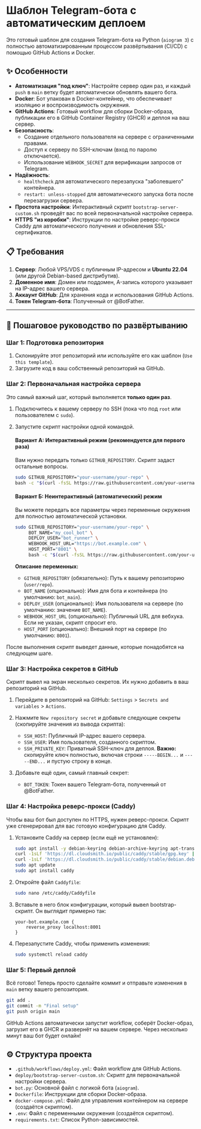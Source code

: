 # Шаблон Telegram-бота с автоматическим деплоем

Это готовый шаблон для создания Telegram-бота на Python (`aiogram 3`) с полностью автоматизированным процессом развёртывания (CI/CD) с помощью GitHub Actions и Docker.

## ✨ Особенности

- **Автоматизация "под ключ"**: Настройте сервер один раз, и каждый `push` в `main` ветку будет автоматически обновлять вашего бота.
- **Docker**: Бот упакован в Docker-контейнер, что обеспечивает изоляцию и воспроизводимость окружения.
- **GitHub Actions**: Готовый workflow для сборки Docker-образа, публикации его в GitHub Container Registry (GHCR) и деплоя на ваш сервер.
- **Безопасность**:
  - Создание отдельного пользователя на сервере с ограниченными правами.
  - Доступ к серверу по SSH-ключам (вход по паролю отключается).
  - Использование `WEBHOOK_SECRET` для верификации запросов от Telegram.
- **Надёжность**:
  - `healthcheck` для автоматического перезапуска "заболевшего" контейнера.
  - `restart: unless-stopped` для автоматического запуска бота после перезагрузки сервера.
- **Простота настройки**: Интерактивный скрипт `bootstrap-server-custom.sh` проведёт вас по всей первоначальной настройке сервера.
- **HTTPS "из коробки"**: Инструкции по настройке реверс-прокси Caddy для автоматического получения и обновления SSL-сертификатов.

## 📋 Требования

1.  **Сервер**: Любой VPS/VDS с публичным IP-адресом и **Ubuntu 22.04** (или другой Debian-based дистрибутив).
2.  **Доменное имя**: Домен или поддомен, A-запись которого указывает на IP-адрес вашего сервера.
3.  **Аккаунт GitHub**: Для хранения кода и использования GitHub Actions.
4.  **Токен Telegram-бота**: Полученный от @BotFather.

---

## 🚀 Пошаговое руководство по развёртыванию

### Шаг 1: Подготовка репозитория

1.  Склонируйте этот репозиторий или используйте его как шаблон (`Use this template`).
2.  Загрузите код в ваш собственный репозиторий на GitHub.

### Шаг 2: Первоначальная настройка сервера

Это самый важный шаг, который выполняется **только один раз**.

1.  Подключитесь к вашему серверу по SSH (пока что под `root` или пользователем с `sudo`).

2.  Запустите скрипт настройки одной командой.

    #### Вариант А: Интерактивный режим (рекомендуется для первого раза)
    Вам нужно передать только `GITHUB_REPOSITORY`. Скрипт задаст остальные вопросы.
    ```bash
    sudo GITHUB_REPOSITORY="your-username/your-repo" \
    bash -c "$(curl -fsSL https://raw.githubusercontent.com/your-username/your-repo/main/deploy/bootstrap-server-custom.sh)"
    ```

    #### Вариант Б: Неинтерактивный (автоматический) режим
    Вы можете передать все параметры через переменные окружения для полностью автоматической установки.
    ```bash
    sudo GITHUB_REPOSITORY="your-username/your-repo" \
         BOT_NAME="my_cool_bot" \
         DEPLOY_USER="bot_runner" \
         WEBHOOK_HOST_URL="https://bot.example.com" \
         HOST_PORT="8001" \
         bash -c "$(curl -fsSL https://raw.githubusercontent.com/your-username/your-repo/main/deploy/bootstrap-server-custom.sh)"
    ```

    **Описание переменных:**
    - `GITHUB_REPOSITORY` (обязательно): Путь к вашему репозиторию (`user/repo`).
    - `BOT_NAME` (опционально): Имя для бота и контейнера (по умолчанию: `bot_main`).
    - `DEPLOY_USER` (опционально): Имя пользователя на сервере (по умолчанию: значение `BOT_NAME`).
    - `WEBHOOK_HOST_URL` (опционально): Публичный URL для вебхука. Если не указан, скрипт спросит его.
    - `HOST_PORT` (опционально): Внешний порт на сервере (по умолчанию: `8001`).

После выполнения скрипт выведет данные, которые понадобятся на следующем шаге.

### Шаг 3: Настройка секретов в GitHub

Скрипт вывел на экран несколько секретов. Их нужно добавить в ваш репозиторий на GitHub.

1.  Перейдите в репозиторий на GitHub: `Settings` > `Secrets and variables` > `Actions`.
2.  Нажмите `New repository secret` и добавьте следующие секреты (скопируйте значения из вывода скрипта):
    - `SSH_HOST`: Публичный IP-адрес вашего сервера.
    - `SSH_USER`: Имя пользователя, созданного скриптом.
    - `SSH_PRIVATE_KEY`: Приватный SSH-ключ для деплоя. **Важно:** скопируйте ключ полностью, включая строки `-----BEGIN...` и `-----END...` и пустую строку в конце.

3.  Добавьте ещё один, самый главный секрет:
    - `BOT_TOKEN`: Токен вашего Telegram-бота, полученный от @BotFather.

### Шаг 4: Настройка реверс-прокси (Caddy)

Чтобы ваш бот был доступен по HTTPS, нужен реверс-прокси. Скрипт уже сгенерировал для вас готовую конфигурацию для Caddy.

1.  Установите Caddy на сервер (если ещё не установлен):
    ```bash
    sudo apt install -y debian-keyring debian-archive-keyring apt-transport-https
    curl -1sLf 'https://dl.cloudsmith.io/public/caddy/stable/gpg.key' | sudo gpg --dearmor -o /usr/share/keyrings/caddy-stable-archive-keyring.gpg
    curl -1sLf 'https://dl.cloudsmith.io/public/caddy/stable/debian.deb.txt' | sudo tee /etc/apt/sources.list.d/caddy-stable.list
    sudo apt update
    sudo apt install caddy
    ```
2.  Откройте файл `Caddyfile`:
    ```bash
    sudo nano /etc/caddy/Caddyfile
    ```
3.  Вставьте в него блок конфигурации, который вывел bootstrap-скрипт. Он выглядит примерно так:
    ```
    your-bot.example.com {
        reverse_proxy localhost:8001
    }
    ```
4.  Перезапустите Caddy, чтобы применить изменения:
    ```bash
    sudo systemctl reload caddy
    ```

### Шаг 5: Первый деплой

Всё готово! Теперь просто сделайте коммит и отправьте изменения в `main` ветку вашего репозитория.
```bash
git add .
git commit -m "Final setup"
git push origin main
```
GitHub Actions автоматически запустит workflow, соберёт Docker-образ, загрузит его в GHCR и развернёт на вашем сервере. Через несколько минут ваш бот будет онлайн!

## ⚙️ Структура проекта

- `.github/workflows/deploy.yml`: Файл workflow для GitHub Actions.
- `deploy/bootstrap-server-custom.sh`: Скрипт для первоначальной настройки сервера.
- `bot.py`: Основной файл с логикой бота (`aiogram`).
- `Dockerfile`: Инструкции для сборки Docker-образа.
- `docker-compose.yml`: Файл для управления контейнером на сервере (создаётся скриптом).
- `.env`: Файл с переменными окружения (создаётся скриптом).
- `requirements.txt`: Список Python-зависимостей.